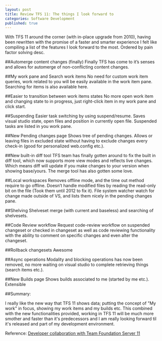 ```yaml
---
layout: post
title: Review TFS 11: The things I look forward to
categories: Software Development
published: true
---
```

With TFS 11 around the corner (with in-place upgrade from 2010), having been rewritten with the promise of a faster and smarter experience I felt like compiling a list of the features I look forward to the most. Ordered by pain factor solving desc.

##Automerge content changes (finally)
Finally TFS has come to it&#8217;s senses and allows for automerge of non-conflicting content changes. 

##My work pane and Search work items
No need for custom work item queries, work related to you will be easily available in the work item pane. Searching for items is also available here.

##Easier to transition between work items states
No more open work item and changing state to in progress, just right-click item in my work pane and click start.

##Suspending
Easier task switching by using suspend/resume. Saves visual studio state, open files and position in currently open file. Suspended tasks are listed in you work pane.

##New Pending changes page
Shows tree of pending changes. Allows or leaving files in excluded state without having to exclude changes every check-in (good for personalized web.config etc.).

##New built-in diff tool
TFS team has finally gotten around to fix the built in diff tool, which now supports more view modes and reflects live changes. Which means diff will update if you make changes to your version when showing base/yours. The merge tool has also gotten some love.

##Local workspaces
Removes offline mode, and the time out method require to go offline. Doesn&#8217;t handle modified files by reading the read-only bit on the file (Took them until 2012 to fix it). File system watcher watch for change made outside of VS, and lists them nicely in the pending changes pane.

##Shelving
Shelveset merge (with current and baseless) and searching of shelvesets.

##Code Review workflow
Request code-review workflow on suspended changeset or checked in changeset as well as code reviewing functionality with the ability to comment on specific changes and even alter the changeset.

##Rollback changesets
Awesome

##Async operations
Modality and blocking operations has now been removed, no more waiting on visual studio to complete retrieving things (search items etc.).

##New Builds page
Shows builds associated to me (started by me etc.). Extensible

##Summary:

I really like the new way that TFS 11 shows data; putting the concept of "My work" in focus, showing my work items and my builds etc. This combined with the new functionalities provided, working in TFS 11 will be much more smother and faster than it's predecessors and I am really looking forward til it's released and part of my development environment.

Reference: [Developer collaboration with Team Foundation Server 11](http://channel9.msdn.com/Events/BUILD/BUILD2011/TOOL-811T)